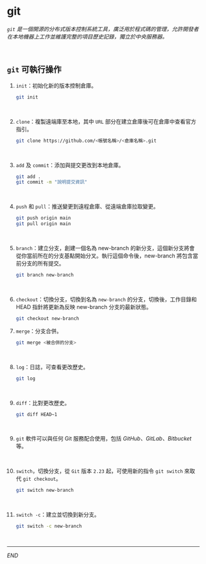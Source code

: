 # git

_`git` 是一個開源的分布式版本控制系統工具，廣泛用於程式碼的管理，允許開發者在本地機器上工作並維護完整的項目歷史記錄，獨立於中央服務器。_

<br>

## `git` 可執行操作

1. `init`：初始化新的版本控制倉庫。

    ```bash
    git init
    ```

<br>

2. `clone`：複製遠端庫至本地，其中 `URL` 部分在建立倉庫後可在倉庫中查看官方指引。

    ```bash
    git clone https://github.com/<帳號名稱>/<倉庫名稱>.git
    ```

<br>

3. `add` 及 `commit`：添加與提交更改到本地倉庫。

    ```bash
    git add .
    git commit -m "說明提交資訊"
    ```

<br>

4. `push` 和 `pull`：推送變更到遠程倉庫、從遠端倉庫拉取變更。

    ```bash
    git push origin main
    git pull origin main
    ```

<br>

5. `branch`：建立分支，創建一個名為 new-branch 的新分支，這個新分支將會從你當前所在的分支基點開始分叉。執行這個命令後，new-branch 將包含當前分支的所有提交。

    ```bash
    git branch new-branch
    ```

<br>

6. `checkout`：切換分支，切換到名為 `new-branch` 的分支，切換後，工作目錄和 HEAD 指針將更新為反映 new-branch 分支的最新狀態。

    ```bash
    git checkout new-branch
    ```

7. `merge`：分支合併。

    ```bash
    git merge <被合併的分支>
    ```

<br>

8. `log`：日誌，可查看更改歷史。

    ```bash
    git log
    ```

<br>

9. `diff`：比對更改歷史。

    ```bash
    git diff HEAD~1
    ```

<br>

9. `git` 軟件可以與任何 Git 服務配合使用，包括 _GitHub、GitLab、Bitbucket_ 等。

<br>

10. `switch`，切換分支，從 `Git` 版本 `2.23` 起，可使用新的指令 `git switch` 來取代 `git checkout`。

    ```bash
    git switch new-branch
    ```

<br>

11. `switch -c`：建立並切換到新分支。

    ```bash
    git switch -c new-branch
    ```

<br>

___

_END_